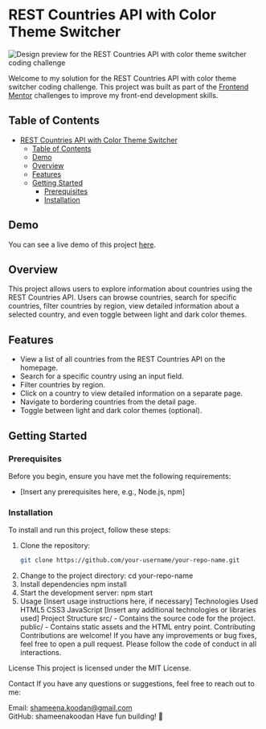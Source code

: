 # REST Countries API with Color Theme Switcher

![Design preview for the REST Countries API with color theme switcher coding challenge](./design/desktop-preview.jpg)

Welcome to my solution for the REST Countries API with color theme switcher coding challenge. This project was built as part of the [Frontend Mentor](https://www.frontendmentor.io) challenges to improve my front-end development skills.

## Table of Contents
- [REST Countries API with Color Theme Switcher](#rest-countries-api-with-color-theme-switcher)
  - [Table of Contents](#table-of-contents)
  - [Demo](#demo)
  - [Overview](#overview)
  - [Features](#features)
  - [Getting Started](#getting-started)
    - [Prerequisites](#prerequisites)
    - [Installation](#installation)

## Demo
You can see a live demo of this project [here](#insert_live_demo_link).

## Overview
This project allows users to explore information about countries using the REST Countries API. Users can browse countries, search for specific countries, filter countries by region, view detailed information about a selected country, and even toggle between light and dark color themes.

## Features
- View a list of all countries from the REST Countries API on the homepage.
- Search for a specific country using an input field.
- Filter countries by region.
- Click on a country to view detailed information on a separate page.
- Navigate to bordering countries from the detail page.
- Toggle between light and dark color themes (optional).

## Getting Started
### Prerequisites
Before you begin, ensure you have met the following requirements:
- [Insert any prerequisites here, e.g., Node.js, npm]

### Installation
To install and run this project, follow these steps:

1. Clone the repository:
   ```bash
   git clone https://github.com/your-username/your-repo-name.git
2. Change to the project directory:
    cd your-repo-name
3. Install dependencies
    npm install
4. Start the development server:
    npm start
5. Usage
[Insert usage instructions here, if necessary]
Technologies Used
HTML5
CSS3
JavaScript
[Insert any additional technologies or libraries used]
Project Structure
src/ - Contains the source code for the project.
public/ - Contains static assets and the HTML entry point.
Contributing
Contributions are welcome! If you have any improvements or bug fixes, feel free to open a pull request. Please follow the code of conduct in all interactions.

License
This project is licensed under the MIT License.

Contact
If you have any questions or suggestions, feel free to reach out to me:

Email: shameena.koodan@gmail.com    
GitHub: shameenakoodan
Have fun building! 🚀




